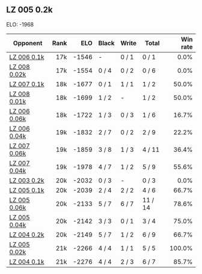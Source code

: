## LZ 005 0.2k ##

ELO: -1968

Opponent | Rank | ELO | Black | Write | Total | Win rate
---------|-----:|----:|-------|-------|-------|-------:
[LZ 006 0.1k](LZ%20006%200.1k.md) | 17k | -1546 | - | 0 / 1 | 0 / 1 | 0.0%
[LZ 008 0.02k](LZ%20008%200.02k.md) | 17k | -1554 | 0 / 4 | 0 / 2 | 0 / 6 | 0.0%
[LZ 007 0.1k](LZ%20007%200.1k.md) | 18k | -1677 | 0 / 1 | 1 / 1 | 1 / 2 | 50.0%
[LZ 008 0.01k](LZ%20008%200.01k.md) | 18k | -1699 | 1 / 2 | - | 1 / 2 | 50.0%
[LZ 006 0.06k](LZ%20006%200.06k.md) | 18k | -1722 | 1 / 3 | 0 / 3 | 1 / 6 | 16.7%
[LZ 006 0.04k](LZ%20006%200.04k.md) | 19k | -1832 | 2 / 7 | 0 / 2 | 2 / 9 | 22.2%
[LZ 007 0.06k](LZ%20007%200.06k.md) | 19k | -1859 | 3 / 8 | 1 / 3 | 4 / 11 | 36.4%
[LZ 007 0.04k](LZ%20007%200.04k.md) | 19k | -1978 | 4 / 7 | 1 / 2 | 5 / 9 | 55.6%
[LZ 003 0.2k](LZ%20003%200.2k.md) | 20k | -2032 | 0 / 3 | - | 0 / 3 | 0.0%
[LZ 005 0.1k](LZ%20005%200.1k.md) | 20k | -2039 | 2 / 4 | 2 / 2 | 4 / 6 | 66.7%
[LZ 005 0.06k](LZ%20005%200.06k.md) | 20k | -2133 | 5 / 7 | 6 / 7 | 11 / 14 | 78.6%
[LZ 005 0.04k](LZ%20005%200.04k.md) | 20k | -2142 | 3 / 3 | 0 / 1 | 3 / 4 | 75.0%
[LZ 004 0.2k](LZ%20004%200.2k.md) | 20k | -2149 | 5 / 7 | 1 / 2 | 6 / 9 | 66.7%
[LZ 005 0.02k](LZ%20005%200.02k.md) | 21k | -2266 | 4 / 4 | 1 / 1 | 5 / 5 | 100.0%
[LZ 004 0.1k](LZ%20004%200.1k.md) | 21k | -2276 | 4 / 4 | 2 / 3 | 6 / 7 | 85.7%
